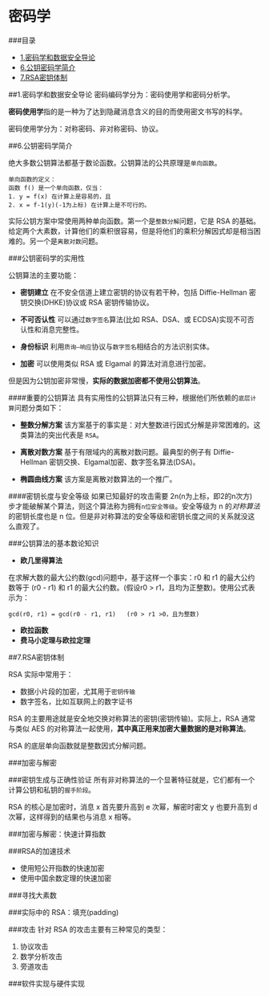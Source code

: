 密码学
=======

###目录

* [1.密码学和数据安全导论](#1.密码学和数据安全导论)
* [6.公钥密码学简介](#6.公钥密码学简介)
* [7.RSA密钥体制](#7.RSA密钥体制)


##1.密码学和数据安全导论
密码编码学分为：密码使用学和密码分析学。

**密码使用学**指的是一种为了达到隐藏消息含义的目的而使用密文书写的科学。

密码使用学分为：对称密码、非对称密码、协议。



##6.公钥密码学简介

绝大多数公钥算法都基于数论函数。公钥算法的公共原理是`单向函数`。

	单向函数的定义：
	函数 f() 是一个单向函数，仅当：
	1. y = f(x) 在计算上是容易的，且
	2. x = f-1(y)(-1为上标) 在计算上是不可行的。

实际公钥方案中常使用两种单向函数。第一个是`整数分解`问题，它是 RSA 的基础。给定两个大素数，计算他们的乘积很容易，但是将他们的乘积分解因式却是相当困难的。另一个是`离散对数`问题。

###公钥密码学的实用性

公钥算法的主要功能：

* **密钥建立** 在不安全信道上建立密钥的协议有若干种，包括 Diffie-Hellman 密钥交换(DHKE)协议或 RSA 密钥传输协议。

* **不可否认性**  可以通过`数字签名`算法(比如 RSA、DSA、或 ECDSA)实现不可否认性和消息完整性。

* **身份标识** 利用`质询—响应`协议与`数字签名`相结合的方法识别实体。

* **加密** 可以使用类似 RSA 或 Elgamal 的算法对消息进行加密。

但是因为公钥加密非常慢，**实际的数据加密都不使用公钥算法**。

####重要的公钥算法
具有实用性的公钥算法只有三种，根据他们所依赖的`底层计算`问题分类如下：

* **整数分解方案** 该方案基于的事实是：对大整数进行因式分解是非常困难的。这类算法的突出代表是 `RSA`。

* **离散对数方案** 基于有限域内的离散对数问题。最典型的例子有 Diffie-Hellman 密钥交换、Elgamal加密、数字签名算法(DSA)。

* **椭圆曲线方案** 该方案是离散对数算法的一个推广。


####密钥长度与安全等级
如果已知最好的攻击需要 2n(n为上标，即2的n次方) 步才能破解某个算法，则这个算法称为拥有`n位安全等级`。安全等级为 n 的*对称算法*的密钥长度也是 n 位。但是非对称算法的安全等级和密钥长度之间的关系就没这么直观了。

###公钥算法的基本数论知识

* **欧几里得算法**

在求解大数的最大公约数(gcd)问题中，基于这样一个事实：r0 和 r1 的最大公约数等于 (r0 - r1) 和 r1 的最大公约数。(假设r0 > r1，且均为正整数)。使用公式表示为：
	
	gcd(r0, r1) = gcd(r0 - r1, r1)   (r0 > r1 >0，且为整数)

* **欧拉函数**
* **费马小定理与欧拉定理**


##7.RSA密钥体制

RSA 实际中常用于：

* 数据小片段的加密，尤其用于`密钥传输`
* 数字签名，比如互联网上的数字证书

RSA 的主要用途就是安全地交换对称算法的密钥(密钥传输)。实际上，RSA 通常与类似 AES 的对称算法一起使用，**其中真正用来加密大量数据的是对称算法**。

RSA 的底层单向函数就是整数因式分解问题。

###加密与解密


###密钥生成与正确性验证
所有非对称算法的一个显著特征就是，它们都有一个计算公钥和私钥的`握手阶段`。

RSA 的核心是加密时，消息 x 首先要升高到 e 次幂，解密时密文 y 也要升高到 d 次幂，这样得到的结果也与消息 x 相等。


###加密与解密：快速计算指数


###RSA的加速技术

* 使用短公开指数的快速加密
* 使用中国余数定理的快速加密


###寻找大素数


###实际中的 RSA：填充(padding)


###攻击
针对 RSA 的攻击主要有三种常见的类型：

1. 协议攻击
2. 数学分析攻击
3. 旁道攻击


###软件实现与硬件实现



























	